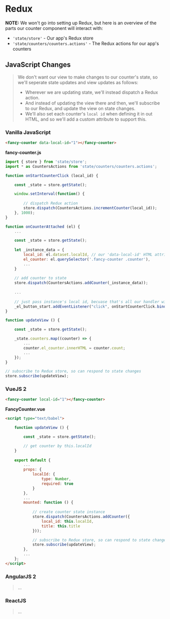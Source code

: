 Redux
=====

**NOTE:**
We won't go into setting up Redux, but here is an overview of the parts our counter component will interact with:

 * `'state/store'` - Our app's Redux store
 * `'state/counters/counters.actions'` - The Redux actions for our app's counters

JavaScript Changes
------------------

> We don't want our view to make changes to our counter's state, so we'll seperate state updates and view updates as follows:
>  - Wherever we are updating state, we'll instead dispatch a Redux action.
>  - And instead of updating the view there and then, we'll subscribe to our Redux, and update the view on state changes.
>  - We'll also set each counter's `local id` when defining it in out HTML, and so we'll add a custom attribute to support this.

### Vanilla JavaScript

```html
<fancy-counter data-local-id="1"></fancy-counter>
```

**fancy-counter.js**

```javascript
import { store } from 'state/store';
import * as CountersActions from 'state/counters/counters.actions';

function onStartCounterClick (local_id) {

    const _state = store.getState();

    window.setInterval(function() {
    
        // dispatch Redux action
        store.dispatch(CountersActions.incrementCounter(local_id));
    }, 1000);
}

function onCounterAttached (el) {
    ...

    const _state = store.getState();
    
    let _instance_data = {
        local_id: el.dataset.localId, // our 'data-local-id' HTML attribute
        el_counter: el.querySelector('.fancy-counter .counter'),
        ...
    }
    
    // add counter to state
    store.dispatch(CountersActions.addCounter(_instance_data));
    
    ...
    
    // just pass instance's local id, becuase that's all our handler will need to dispatch the incremenet counter Redux action
    _el_button_start.addEventListener("click", onStartCounterClick.bind(null, _instance_data.local_id);
}

function updateView () {

    const _state = store.getState();

    _state.counters.map((counter) => {
        ...
        counter.el_counter.innerHTML = counter.count;
        ...
    });
}

// subscribe to Redux store, so can respond to state changes
store.subscribe(updateView);
```

### VueJS 2

```html
<fancy-counter local-id="1"></fancy-counter>
```

**FancyCounter.vue**

```html
<script type="text/babel">

    function updateView () {

        const _state = store.getState();

        // get counter by this.localId
    }
    
    export default {
        ...
        props: {
            localId: {
                type: Number,
                required: true
            }
        },
        ...
        mounted: function () {
        
            // create counter state instance
            store.dispatch(CountersActions.addCounter({
                local_id: this.localId,
                title: this.title
            }));

            // subscribe to Redux store, so can respond to state changes
            store.subscribe(updateView);
        },
        ...
    };
</script>
```

### AngularJS 2

> ...

### ReactJS

> ...
